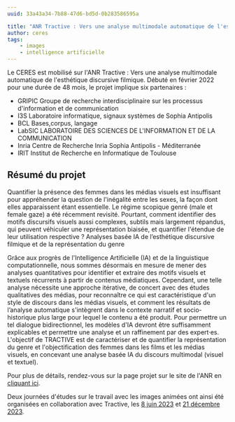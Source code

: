 ```yaml
---
uuid: 33a43a34-7b88-47d6-bd5d-0b283586595a

title: "ANR Tractive : Vers une analyse multimodale automatique de l'esthétique discursive filmique"
author: ceres
tags:
    - images
    - intelligence artificielle
---
```


Le CERES est mobilisé sur l'ANR Tractive : Vers une analyse multimodale automatique de l'esthétique discursive filmique. Débuté en février 2022 pour une durée de 48 mois, le projet implique six partenaires :

- GRIPIC Groupe de recherche interdisciplinaire sur les processus d'information et de communication
- I3S Laboratoire informatique, signaux systèmes de Sophia Antipolis
- BCL Bases,corpus, langage
- LabSIC LABORATOIRE DES SCIENCES DE L'INFORMATION ET DE LA COMMUNICATION
- Inria Centre de Recherche Inria Sophia Antipolis - Méditerranée
- IRIT Institut de Recherche en Informatique de Toulouse

## Résumé du projet
Quantifier la présence des femmes dans les médias visuels est insuffisant pour appréhender la question de l'inégalité entre les sexes, la façon dont elles apparaissent étant essentielle. Le régime scopique genré (male et female gaze) a été récemment revisité. Pourtant, comment identifier des motifs discursifs visuels aussi complexes, subtils mais largement répandus, qui peuvent véhiculer une représentation biaisée, et quantifier l'étendue de leur utilisation respective ?
Analyses basée IA de l’esthétique discursive filmique et de la représentation du genre

Grâce aux progrès de l'Intelligence Artificielle (IA) et de la linguistique computationnelle, nous sommes désormais en mesure de mener des analyses quantitatives pour identifier et extraire des motifs visuels et textuels récurrents à partir de contenus médiatiques. Cependant, une telle analyse nécessite une approche itérative, de concert avec des études qualitatives des médias, pour reconnaître ce qui est caractéristique d'un style de discours dans les médias visuels, et comment les résultats de l’analyse automatique s'intègrent dans le contexte narratif et socio-historique plus large pour lequel le contenu a été produit. Pour permettre un tel dialogue bidirectionnel, les modèles d'IA devront être suffisamment explicables et permettre une analyse et un raffinement par des expert·es. L'objectif de TRACTIVE est de caractériser et de quantifier la représentation du genre et l'objectification des femmes dans les films et les médias visuels, en concevant une analyse basée IA du discours multimodal (visuel et textuel).

Pour plus de détails, rendez-vous sur la page projet sur le site de l'ANR en [cliquant ici](https://anr.fr/Projet-ANR-21-CE38-0012).

Deux journées d'études sur le travail avec les images animées ont ainsi été organisées en collaboration avec Tractive, les [8 juin 2023](https://ceres.sorbonne-universite.fr/cacfb2b0-7ed8-4566-8a79-3e1ecbde0030/) et [21 décembre 2023](https://ceres.sorbonne-universite.fr/c8487d40-b95a-474a-9f4e-c3723bc06255/).
